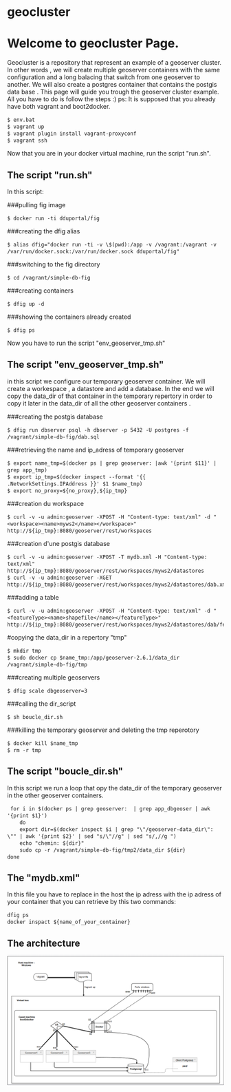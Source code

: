geocluster
==========

# Welcome to geocluster Page.
Geocluster is a repository that represent an example of a geoserver cluster. In other words , we will create multiple geoserver containers with the same configuration and a long balacing that switch from one geoserver to another.
We will also create a postgres container that contains the postgis data base .
This page will guide you trough the geoserver cluster example. All you have to do is follow the steps :)
ps: It is supposed that you already have both vagrant and boot2docker.
```
$ env.bat
$ vagrant up
$ vagrant plugin install vagrant-proxyconf
$ vagrant ssh
```

Now that you are in your docker virtual machine, run the script "run.sh".

## The script "run.sh"

In this script:

###pulling fig image
```
$ docker run -ti dduportal/fig
```
###creating the dfig alias
```
$ alias dfig="docker run -ti -v \$(pwd):/app -v /vagrant:/vagrant -v /var/run/docker.sock:/var/run/docker.sock dduportal/fig"
```
###switching to the fig directory
```
$ cd /vagrant/simple-db-fig
```
###creating containers
```
$ dfig up -d
```
###showing the containers already created
```
$ dfig ps
```
Now you have to run the script "env_geoserver_tmp.sh"
## The script "env_geoserver_tmp.sh"
in this script we configure our temporary geoserver container. We will create a workespace , a datastore and add a database. In the end we will copy the data_dir of that container in the temporary repertory in order to copy it later in the data_dir of all the other geoserver containers .   

###creating the postgis database
```
$ dfig run dbserver psql -h dbserver -p 5432 -U postgres -f /vagrant/simple-db-fig/dab.sql
```
###retrieving the name and ip_adress of temporary geoserver
```
$ export name_tmp=$(docker ps | grep geoserver: |awk '{print $11}' | grep app_tmp) 
$ export ip_tmp=$(docker inspect --format '{{ .NetworkSettings.IPAddress }}' $1 $name_tmp)
$ export no_proxy=${no_proxy},${ip_tmp}
```
###creation du workspace
```
$ curl -v -u admin:geoserver -XPOST -H "Content-type: text/xml" -d "<workspace><name>myws2</name></workspace>" 
http://${ip_tmp}:8080/geoserver/rest/workspaces
```
###creation d'une postgis database
```
$ curl -v -u admin:geoserver -XPOST -T mydb.xml -H "Content-type: text/xml" 
http://${ip_tmp}:8080/geoserver/rest/workspaces/myws2/datastores
$ curl -v -u admin:geoserver -XGET http://${ip_tmp}:8080/geoserver/rest/workspaces/myws2/datastores/dab.xml
```
###adding a table
```
$ curl -v -u admin:geoserver -XPOST -H "Content-type: text/xml" -d "<featureType><name>shapefile</name></featureType>" http://${ip_tmp}:8080/geoserver/rest/workspaces/myws2/datastores/dab/featuretypes
```
#copying the data_dir in a repertory "tmp"
```
$ mkdir tmp
$ sudo docker cp $name_tmp:/app/geoserver-2.6.1/data_dir /vagrant/simple-db-fig/tmp
```
###creating multiple geoservers
```
$ dfig scale dbgeoserver=3
```
###calling the dir_script
```
$ sh boucle_dir.sh
```
###killing the temporary geoserver and deleting the tmp reperotory
```
$ docker kill $name_tmp
$ rm -r tmp
```
## The script "boucle_dir.sh"
In this script we run a loop that opy the data_dir of the temporary geoserver in the other geoserver containers.

```
 for i in $(docker ps | grep geoserver:  | grep app_dbgeoser | awk '{print $1}')
	do
	export dir=$(docker inspect $i | grep "\"/geoserver-data_dir\": \"" | awk '{print $2}' | sed "s/\"//g" | sed "s/,//g ")
	echo "chemin: ${dir}"
	sudo cp -r /vagrant/simple-db-fig/tmp2/data_dir ${dir}
done 
```
## The "mydb.xml"
In this file you have to replace in the host the ip adress with the ip adress of your container that you can retrieve by this two commands:

```
dfig ps
docker inspact ${name_of_your_container}
```
## The architecture
![](https://github.com/groupe3ensg/geocluster/blob/master/archi.PNG)
